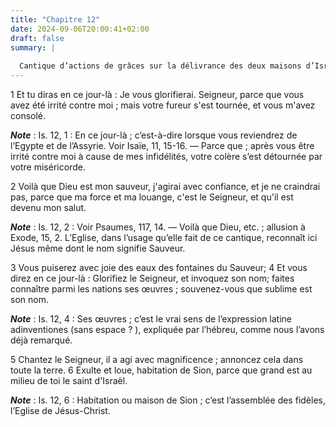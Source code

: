 ```yaml
---
title: "Chapitre 12"
date: 2024-09-06T20:00:41+02:00
draft: false
summary: |
  
  Cantique d’actions de grâces sur la délivrance des deux maisons d’Israël et de Juda.
---
```



1 Et tu diras en ce jour-là : Je vous glorifierai. Seigneur, parce que vous avez été irrité contre moi ; mais votre fureur s'est tournée, et vous m'avez consolé.

***Note*** :  Is. 12, 1 : En ce jour-là ; c’est-à-dire lorsque vous reviendrez de l’Egypte et de l’Assyrie. Voir Isaïe, 11, 15-16. ― Parce que ; après vous être irrité contre moi à cause de mes infidélités, votre colère s’est détournée par votre miséricorde.

2 Voilà que Dieu est mon sauveur, j'agirai avec confiance, et je ne craindrai pas, parce que ma force et ma louange, c'est le Seigneur, et qu'il est devenu mon salut.

***Note*** :  Is. 12, 2 : Voir Psaumes, 117, 14. ― Voilà que Dieu, etc. ; allusion à Exode, 15, 2. L’Eglise, dans l’usage qu’elle fait de ce cantique, reconnaît ici Jésus même dont le nom signifie Sauveur.


3 Vous puiserez avec joie des eaux des fontaines du Sauveur; 4 Et vous direz en ce jour-là : Glorifiez le Seigneur, et invoquez son nom; faites connaître parmi les nations ses œuvres ; souvenez-vous que sublime est son nom.

***Note*** :  Is. 12, 4 : Ses œuvres ; c’est le vrai sens de l’expression latine adinventiones (sans espace ? ), expliquée par l’hébreu, comme nous l’avons déjà remarqué.

5 Chantez le Seigneur, il a agi avec magnificence ; annoncez cela dans toute la terre. 6 Exulte et loue, habitation de Sion, parce que grand est au milieu de toi le saint d'Israël.

***Note*** :  Is. 12, 6 : Habitation ou maison de Sion ; c’est l’assemblée des fidèles, l’Eglise de Jésus-Christ.


